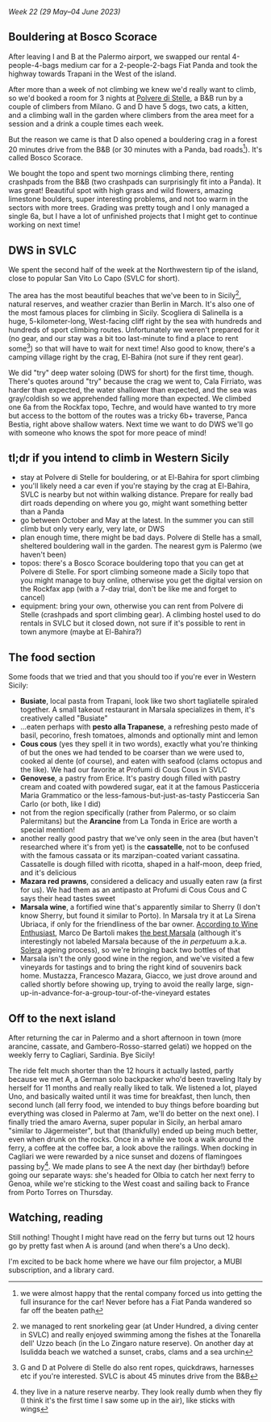 _Week 22 (29 May–04 June 2023)_

## Bouldering at Bosco Scorace

After leaving I and B at the Palermo airport, we swapped our rental 4-people-4-bags medium car for a 2-people-2-bags Fiat Panda and took the highway towards Trapani in the West of the island.

After more than a week of not climbing we knew we'd really want to climb, so we'd booked a room for 3 nights at [Polvere di Stelle](https://bebpolveredistelle.it/), a B&B run by a couple of climbers from Milano. G and D have 5 dogs, two cats, a kitten, and a climbing wall in the garden where climbers from the area meet for a session and a drink a couple times each week.

But the reason we came is that D also opened a bouldering crag in a forest 20 minutes drive from the B&B (or 30 minutes with a Panda, bad roads[^1]). It's called Bosco Scorace.

We bought the topo and spent two mornings climbing there, renting crashpads from the B&B (two crashpads can surprisingly fit into a Panda). It was great! Beautiful spot with high grass and wild flowers, amazing limestone boulders, super interesting problems, and not too warm in the sectors with more trees. Grading was pretty tough and I only managed a single 6a, but I have a lot of unfinished projects that I might get to continue working on next time!

## DWS in SVLC

We spent the second half of the week at the Northwestern tip of the island, close to popular San Vito Lo Capo (SVLC for short).

The area has the most beautiful beaches that we've been to in Sicily[^2], natural reserves, and weather crazier than Berlin in March. It's also one of the most famous places for climbing in Sicily. Scogliera di Salinella is a huge, 5-kilometer-long, West-facing cliff right by the sea with hundreds and hundreds of sport climbing routes. Unfortunately we weren't prepared for it (no gear, and our stay was a bit too last-minute to find a place to rent some[^3]) so that will have to wait for next time! Also good to know, there's a camping village right by the crag, El-Bahira (not sure if they rent gear).

We did "try" deep water soloing (DWS for short) for the first time, though. There's quotes around "try" because the crag we went to, Cala Firriato, was harder than expected, the water shallower than expected, and the sea was gray/coldish so we apprehended falling more than expected. We climbed one 6a from the Rockfax topo, Techre, and would have wanted to try more but access to the bottom of the routes was a tricky 6b+ traverse, Panca Bestia, right above shallow waters. Next time we want to do DWS we'll go with someone who knows the spot for more peace of mind!

## tl;dr if you intend to climb in Western Sicily

- stay at Polvere di Stelle for bouldering, or at El-Bahira for sport climbing
- you'll likely need a car even if you're staying by the crag at El-Bahira, SVLC is nearby but not within walking distance. Prepare for really bad dirt roads depending on where you go, might want something better than a Panda
- go between October and May at the latest. In the summer you can still climb but only very early, very late, or DWS
- plan enough time, there might be bad days. Polvere di Stelle has a small, sheltered bouldering wall in the garden. The nearest gym is Palermo (we haven't been)
- topos: there's a Bosco Scorace bouldering topo that you can get at Polvere di Stelle. For sport climbing someone made a Sicily topo that you might manage to buy online, otherwise you get the digital version on the Rockfax app (with a 7-day trial, don't be like me and forget to cancel)
- equipment: bring your own, otherwise you can rent from Polvere di Stelle (crashpads and sport climbing gear). A climbing hostel used to do rentals in SVLC but it closed down, not sure if it's possible to rent in town anymore (maybe at El-Bahira?)

## The food section

Some foods that we tried and that you should too if you're ever in Western Sicily:

- **Busiate**, local pasta from Trapani, look like two short tagliatelle spiraled together. A small takeout restaurant in Marsala specializes in them, it's creatively called "Busiate"
- ...eaten perhaps with **pesto alla Trapanese**, a refreshing pesto made of basil, pecorino, fresh tomatoes, almonds and optionally mint and lemon
- **Cous cous** (yes they spell it in two words), exactly what you're thinking of but the ones we had tended to be coarser than we were used to, cooked al dente (of course), and eaten with seafood (clams octopus and the like). We had our favorite at Profumi di Cous Cous in SVLC
- **Genovese**, a pastry from Erice. It's pastry dough filled with pastry cream and coated with powdered sugar, eat it at the famous Pasticceria Maria Grammatico or the less-famous-but-just-as-tasty Pasticceria San Carlo (or both, like I did)
- not from the region specifically (rather from Palermo, or so claim Palermitans) but the **Arancine** from La Tonda in Erice are worth a special mention!
- another really good pastry that we've only seen in the area (but haven't researched where it's from yet) is the **cassatelle**, not to be confused with the famous cassata or its marzipan-coated variant cassatina. Cassatelle is dough filled with ricotta, shaped in a half-moon, deep fried, and it's delicious
- **Mazara red prawns**, considered a delicacy and usually eaten raw (a first for us). We had them as an antipasto at Profumi di Cous Cous and C says their head tastes sweet
- **Marsala wine**, a fortified wine that's apparently similar to Sherry (I don't know Sherry, but found it similar to Porto). In Marsala try it at La Sirena Ubriaca, if only for the friendliness of the bar owner. [According to Wine Enthusiast](https://www.winemag.com/2022/11/23/marsala-wine/), Marco De Bartoli makes [the best Marsala](https://www.marcodebartoli.com/en/wines/vecchio-samperi/) (although it's interestingly not labeled Marsala because of the _in perpetuum_ a.k.a. [Solera](https://en.wikipedia.org/wiki/Solera) ageing process), so we're bringing back two bottles of that
- Marsala isn't the only good wine in the region, and we've visited a few vineyards for tastings and to bring the right kind of souvenirs back home. Mustazza, Francesco Mazara, Giacco, we just drove around and called shortly before showing up, trying to avoid the really large, sign-up-in-advance-for-a-group-tour-of-the-vineyard estates

## Off to the next island

After returning the car in Palermo and a short afternoon in town (more arancine, cassate, and Gambero-Rosso-starred gelati) we hopped on the weekly ferry to Cagliari, Sardinia. Bye Sicily!

The ride felt much shorter than the 12 hours it actually lasted, partly because we met A, a German solo backpacker who'd been traveling Italy by herself for 11 months and really really liked to talk. We listened a lot, played Uno, and basically waited until it was time for breakfast, then lunch, then second lunch (all ferry food, we intended to buy things before boarding but everything was closed in Palermo at 7am, we'll do better on the next one). I finally tried the amaro Averna, super popular in Sicily, an herbal amaro "similar to Jägermeister", but that (thankfully) ended up being much better, even when drunk on the rocks. Once in a while we took a walk around the ferry, a coffee at the coffee bar, a look above the railings. When docking in Cagliari we were rewarded by a nice sunset and dozens of flamingoes passing by[^4]. We made plans to see A the next day (her birthday!) before going our separate ways: she's headed for Olbia to catch her next ferry to Genoa, while we're sticking to the West coast and sailing back to France from Porto Torres on Thursday.

## Watching, reading

Still nothing! Thought I might have read on the ferry but turns out 12 hours go by pretty fast when A is around (and when there's a Uno deck).

I'm excited to be back home where we have our film projector, a MUBI subscription, and a library card.

[^1]: we were almost happy that the rental company forced us into getting the full insurance for the car! Never before has a Fiat Panda wandered so far off the beaten path
[^2]: we managed to rent snorkeling gear (at Under Hundred, a diving center in SVLC) and really enjoyed swimming among the fishes at the Tonarella dell' Uzzo beach (in the Lo Zingaro nature reserve). On another day at Isulidda beach we watched a sunset, crabs, clams and a sea urchin
[^3]: G and D at Polvere di Stelle do also rent ropes, quickdraws, harnesses etc if you're interested. SVLC is about 45 minutes drive from the B&B
[^4]: they live in a nature reserve nearby. They look really dumb when they fly (I think it's the first time I saw some up in the air), like sticks with wings
